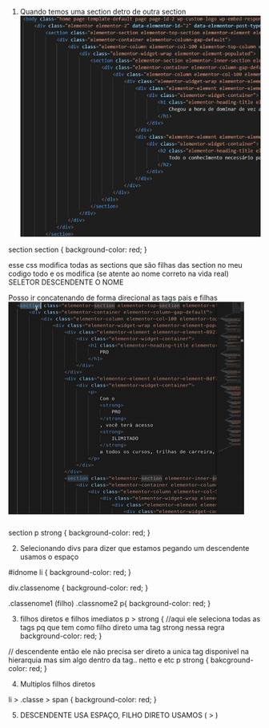 1. Quando temos uma section detro de outra section
![alt text](image-1.png)

section section {
    background-color: red;
}

esse css modifica todas as sections que são filhas das section
no meu codigo todo e os modifica (se atente ao nome correto na vida real)
SELETOR DESCENDENTE O NOME

Posso ir concatenando de forma direcional as tags pais e filhas 
![alt text](image-2.png)

section p strong {
    background-color: red;
}

2. Selecionando divs
para dizer que estamos pegando um descendente usamos o espaço

#idnome li {
    background-color: red;
}

div.classenome {
    background-color: red;
}

.classenome1 (filho) .classnome2 p{
    background-color: red;
}

3. filhos diretos e filhos imediatos
p > strong { //aqui ele seleciona todas as tags pq que tem como filho direto uma tag strong nessa regra
    background-color: red;
}

 // descendente então ele não precisa ser direto a unica tag disponivel na hierarquia mas sim algo dentro da tag.. netto e etc
p strong {
    bakcground-color: red;
}

4. Multiplos filhos diretos

li > .classe > span {
    background-color: red;
}

5. DESCENDENTE USA ESPAÇO, FILHO DIRETO USAMOS ( > )